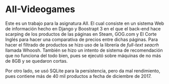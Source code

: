 # AII-Videogames
Este es un trabajo para la asignatura AII. El cual consiste en un sistema Web de información hecho en Django y Boostrapt 3 en el que el back-end hace scarping de los productos de las páginas en Steam, GOG.com y El Corte Inglés para hacer una comparativa de precios entre dichas páginas. Para hacer el filtrado de productos se hizo uso de la librería de *full-text seacrh* llamada Whoosh. También se hizo un intento de sistema de recomendación que no funciona del todo bien, pues se ejecutó sobre máquinas de no más de 8GB y se quedaron cortas.

Por otro lado, se usó SQLite para la persistencia, pero da mal rendimiento, pues contiene más de 40 mil productos a fecha de diciembre de 2017.
